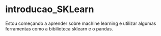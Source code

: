 # introducao_SKLearn
Estou começando a aprender sobre machine learning e utilizar algumas ferramentas como a bibilioteca sklearn e o pandas. 
